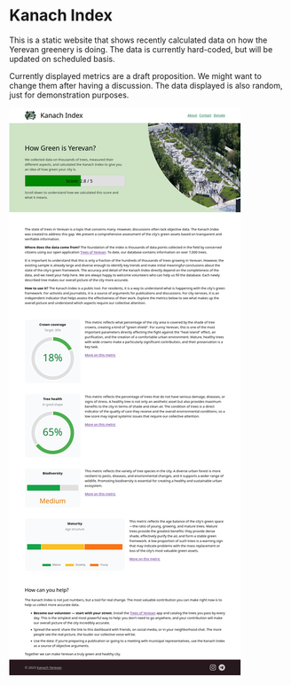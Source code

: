 # Kanach Index

This is a static website that shows recently calculated data on how the Yerevan greenery is doing.
The data is currently hard-coded, but will be updated on scheduled basis.

Currently displayed metrics are a draft proposition.
We might want to change them after having a discussion.
The data displayed is also random, just for demonstration purposes.

![screenshot](./screenshot.png)
